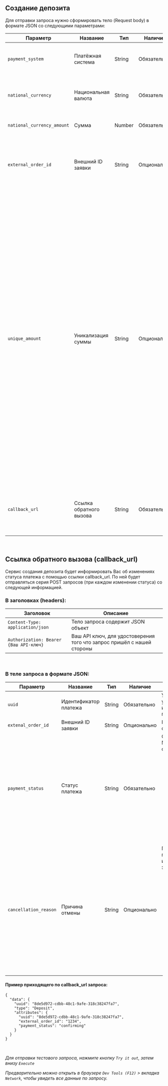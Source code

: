 ## Создание депозита

Для отправки запроса нужно сформировать тело (Request body) в формате JSON со следующими параметрами:

<table>
  <thead>
    <tr>
      <th>Параметр</th>
      <th>Название</th>
      <th>Тип</th>
      <th>Наличие</th>
      <th>Описание</th>
    </tr>
  </thead>
  <tbody>
    <tr>
      <td><code>payment_system</code></td>
      <td>Платёжная система</td>
      <td>String</td>
      <td>Обязательно</td>
      <td>Платёжная система для переводов в национальной валюте</td>
    </tr>
    <tr>
      <td><code>national_currency</code></td>
      <td>Национальная валюта</td>
      <td>String</td>
      <td>Обязательно</td>
      <td>Укажите валюту, в которой клиент будет вносить деньги</td>
    </tr>
    <tr>
      <td><code>national_currency_amount</code></td>
      <td>Сумма</td>
      <td>Number</td>
      <td>Обязательно</td>
      <td>Укажите сумму платежа</td>
    </tr>
    <tr>
      <td><code>external_order_id</code></td>
      <td>Внешний ID заявки</td>
      <td>String</td>
      <td>Опционально</td>
      <td>Укажите ID платежа или заявки в Вашей системе, чтобы можно было по нему отследить платёж у нас</td>
    </tr>
    <tr>
      <td><code>unique_amount</code></td>
      <td>Уникализация суммы</td>
      <td>String</td>
      <td>Опционально</td>
      <td>
        Может иметь значения: <strong>none</strong>, <strong>integer</strong>, <strong>decimal</strong>.</br>
        По умолчанию - none.</br>
        Если выбрано integer или decimal, то сумма платежа может быть подменена на</br>
        уникальную в случае, если в обработке у оператора уже находится другой</br>
        платеж с такой же суммой.</br>
        Integer — подменяет сумму платежа на уникальную путем уменьшения на 1 единицу валюты</br>
        (например 1000 -&gt; 999). </br>
        Decimal — подменяет сумму платежа на уникальную путем уменьшения на 0.01 (например 1000 -&gt; 999.99)</br>
      </td>
    </tr>
    <tr>
      <td><code>callback_url</code></td>
      <td>Ссылка обратного вызова</td>
      <td>String</td>
      <td>Обязательно</td>
      <td>Укажите Вашу ссылку обратного вызова, для POST запросов об изменениях статуса</td>
    </tr>
  </tbody>
</table>

<br>

## Ссылка обратного вызова (callback_url)

Сервис создания депозита будет информировать Вас об изменениях статуса платежа с
помощью ссылки callback_url. По ней будет отправляться серия POST запросов (при
каждом изменении статуса) со следующей информацией.

### В заголовках (headers):

| Заголовок                              | Описание                                                               |
|----------------------------------------|------------------------------------------------------------------------|
| `Content-Type: application/json`       | Тело запроса содержит JSON объект                                      |
| `Authorization: Bearer {Ваш API-ключ}` | Ваш API ключ, для удостоверения того что запрос пришёл с нашей стороны |

<br>

### В теле запроса в формате JSON:

<table>
  <thead>
    <tr>
      <th>Параметр</th>
      <th>Название</th>
      <th>Тип</th>
      <th>Наличие</th>
      <th>Описание</th>
    </tr>
  </thead>
  <tbody>
    <tr>
      <td><code>uuid</code></td>
      <td>Идентификатор платежа</td>
      <td>String</td>
      <td>Обязательно</td>
      <td>Универсальный уникальный идентификатор платежа</td>
    </tr>
    <tr>
      <td><code>extenal_order_id</code></td>
      <td>Внешний ID заявки</td>
      <td>String</td>
      <td>Опционально</td>
      <td>ID платежа в Вашей системе</td>
    </tr>
    <tr>
      <td><code>payment_status</code></td>
      <td>Статус платежа</td>
      <td>String</td>
      <td>Обязательно</td>
      <td>
        Статус платежа. Может иметь следующие значения:
        <ul>
          <li><strong>processer_search</strong> — Поиск оператора</li>
          <li><strong>transferring</strong> — Перевод денег</li>
          <li><strong>confirming</strong> — Подтверждение перевода</li>
          <li><strong>completed</strong> — Успешно завершён</li>
          <li><strong>cancelled</strong> — Отменён</li>
        </ul>
      </td>
    </tr>
    <tr>
      <td><code>cancellation_reason</code></td>
      <td>Причина отмены</td>
      <td>String</td>
      <td>Опционально</td>
      <td>
        Причина отмены платежа. Может иметь следующие значения:
        <ul>
          <li><strong>by_client</strong> — Отменено клиентом</li>
          <li><strong>duplicate_payment</strong> — Задублированный платеж</li>
          <li><strong>fraud_attempt</strong> — Попытка мошенничества</li>
          <li><strong>incorrect_amount</strong> — Переведённая клиентом сумма не соответствует запрошенной</li>
        </ul>
      </td>
    </tr>
  </tbody>
</table>

#### Пример приходящего по callback_url запроса:

```
{
  "data": {
    "uuid": "8de5d972-cdbb-48c1-9afe-318c38247fa7",
    "type": "Deposit",
    "attributes": {
      "uuid": "8de5d972-cdbb-48c1-9afe-318c38247fa7",
      "external_order_id": "1234",
      "payment_status": "confirming"
    }
  }
}
```

<br>

*Для отправки тестового запроса, нажмите кнопку `Try it out`, затем внизу `Execute`*

*Предварительно можно открыть в браузере `Dev Tools (F12)` > вкладка `Network`, чтобы увидеть все данные по запросу.*
